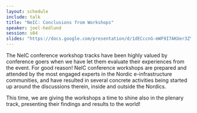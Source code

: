 ```yaml
---
layout: schedule
include: talk
title: "NeIC: Conclusions from Workshops"
speaker: joel-hedlund
session: s04
slides: "https://docs.google.com/presentation/d/1dECccnG-mWF9I7AKUer3ZYEICQ9eDKr51_jpqTQtgWw/edit#slide=id.p"
---
```


The NeIC conference workshop tracks have been highly valued by conference goers
when we have let them evaluate their experiences from the event. For good reason!
NeIC conference workshops are prepared and attended by the most engaged experts
in the Nordic e-infrastructure communities, and have resulted in several
concrete activities being started up around the discussions therein, inside and
outside the Nordics.

This time, we are giving the workshops a time to shine also in the plenary
track, presenting their findings and results to the world!
